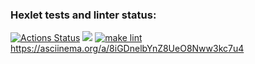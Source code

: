 ### Hexlet tests and linter status:
[![Actions Status](https://github.com/d33sf0me/frontend-project-lvl1/workflows/hexlet-check/badge.svg)](https://github.com/d33sf0me/frontend-project-lvl1/actions)
<a href="https://codeclimate.com/github/codeclimate/codeclimate/maintainability"><img src="https://api.codeclimate.com/v1/badges/a99a88d28ad37a79dbf6/maintainability" /></a>
[![make lint](https://github.com/d33sf0me/frontend-project-lvl1/actions/workflows/make-lint.yml/badge.svg)](https://github.com/d33sf0me/frontend-project-lvl1/actions/workflows/make-lint.yml)
https://asciinema.org/a/8iGDnelbYnZ8UeO8Nww3kc7u4
